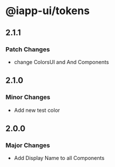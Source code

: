 # @iapp-ui/tokens

## 2.1.1

### Patch Changes

- change ColorsUI and And Components

## 2.1.0

### Minor Changes

- Add new test color

## 2.0.0

### Major Changes

- Add Display Name to all Components

